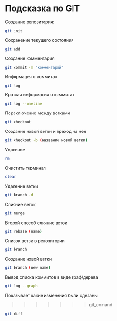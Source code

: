 # Подсказка по GIT

 Создание репозитория:
 ```sh
 git init
 ```
Сохранение текущего состояния 
```sh
git add
```
Создание комментария 
```sh
git commit -m "комментарий"
```
Информация о коммитах 
```sh
git log
```
Краткая информация о коммитах
```sh
git log --oneline
```
Переключение между ветками
```sh
git checkout
```
Создание новой ветки и преход на нее
```sh
git checkout -b (название новой ветки)
```

Удаление
```sh
rm
```
Очистить терминал
```sh
clear
```
Удаление ветки
```sh
git branch -d
```
Слияние веток
```sh
git merge
```

Второй способ слияние веток
```sh
git rebase (name)
```

Список веток в репозитории
```sh
git branch
```
Создание новой ветки
```sh
git branch (new name)
```
Вывод списка коммитов в виде граф/дерева
```sh
git log --graph
```
Показывает какие изменения были сделаны
>>>>>>> git_comand
```sh
git diff
```
